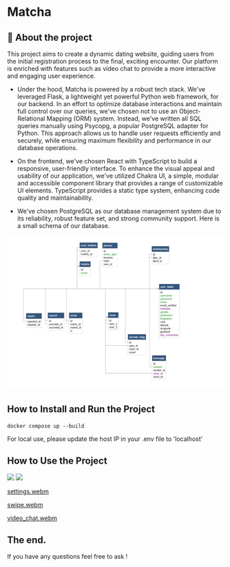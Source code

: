 # Matcha

## 🚀 About the project 

This project aims to create a dynamic dating website, guiding users from the initial registration process to the final, exciting encounter. Our platform is enriched with features such as video chat to provide a more interactive and engaging user experience.

- Under the hood, Matcha is powered by a robust tech stack. We've leveraged Flask, a lightweight yet powerful Python web framework, for our backend. In an effort to optimize database interactions and maintain full control over our queries, we've chosen not to use an Object-Relational Mapping (ORM) system. Instead, we've written all SQL queries manually using Psycopg, a popular PostgreSQL adapter for Python. This approach allows us to handle user requests efficiently and securely, while ensuring maximum flexibility and performance in our database operations.

- On the frontend, we've chosen React with TypeScript to build a responsive, user-friendly interface. To enhance the visual appeal and usability of our application, we've utilized Chakra UI, a simple, modular and accessible component library that provides a range of customizable UI elements. TypeScript provides a static type system, enhancing code quality and maintainability.

- We've chosen PostgreSQL as our database management system due to its reliability, robust feature set, and strong community support. Here is a small schema of our database.

![](https://raw.githubusercontent.com/jreverdy/matcha/main/readme_assets/image/database.png)

## How to Install and Run the Project

```docker compose up --build```

For local use, please update the host IP in your .env file to 'localhost'

## How to Use the Project

![](https://raw.githubusercontent.com/jreverdy/matcha/main/readme_assets/image/login_page.png)
![](https://raw.githubusercontent.com/jreverdy/matcha/main/readme_assets/image/signup_page.png)

[settings.webm](https://github.com/user-attachments/assets/d78136b5-4ebf-4180-9854-637897db1833)

[swipe.webm](https://github.com/user-attachments/assets/cf6df347-3805-4a3a-9a98-5eb9ff970a33)

[video_chat.webm](https://github.com/user-attachments/assets/0bb10723-3743-494b-beb4-264adfab3f34)

## The end.

If you have any questions feel free to ask !

